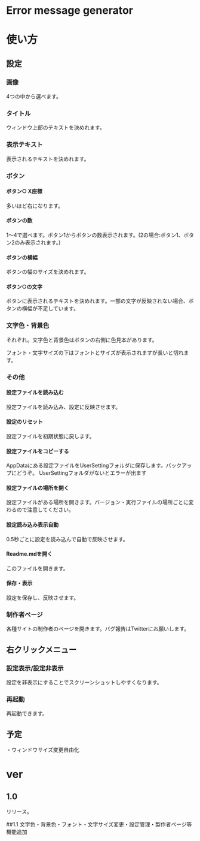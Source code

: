 # Error message generator


# 使い方

## 設定

### 画像
4つの中から選べます。

### タイトル
ウィンドウ上部のテキストを決めれます。	

### 表示テキスト
表示されるテキストを決めれます。


### ボタン
#### ボタン○ X座標
多いほど右になります。

#### ボタンの数
1～4で選べます。ボタン1からボタンの数表示されます。(2の場合:ボタン1、ボタン2のみ表示されます。)

#### ボタンの横幅
ボタンの幅のサイズを決めれます。

#### ボタン○の文字
ボタンに表示されるテキストを決めれます。一部の文字が反映されない場合、ボタンの横幅が不足しています。


### 文字色・背景色
それぞれ。文字色と背景色はボタンの右側に色見本があります。

フォント・文字サイズの下はフォントとサイズが表示されますが長いと切れます。


### その他

#### 設定ファイルを読み込む
設定ファイルを読み込み、設定に反映させます。

#### 設定のリセット
設定ファイルを初期状態に戻します。

#### 設定ファイルをコピーする
AppDataにある設定ファイルをUserSettingフォルダに保存します。バックアップにどうぞ。
UserSettingフォルダがないとエラーが出ます

#### 設定ファイルの場所を開く
設定ファイルがある場所を開きます。バージョン・実行ファイルの場所ごとに変わるので注意してください。

#### 設定読み込み表示自動
0.5秒ごとに設定を読み込んで自動で反映させます。

#### Readme.mdを開く
このファイルを開きます。

#### 保存・表示
設定を保存し、反映させます。

### 制作者ページ
各種サイトの制作者のページを開きます。バグ報告はTwitterにお願いします。

## 右クリックメニュー
### 設定表示/設定非表示
設定を非表示にすることでスクリーンショットしやすくなります。

### 再起動
再起動できます。


## 予定
・ウィンドウサイズ変更自由化


# ver
## 1.0
リリース。

##1.1
文字色・背景色・フォント・文字サイズ変更・設定管理・製作者ページ等機能追加
